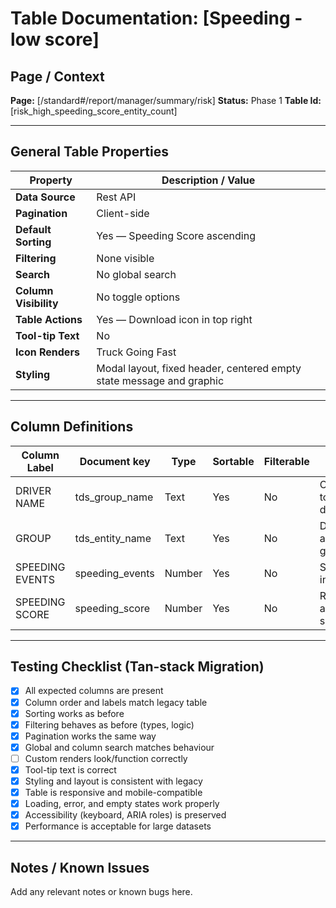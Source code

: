 # Table Documentation: [Speeding - low score]

## Page / Context
**Page:** [/standard#/report/manager/summary/risk]
**Status:** Phase 1
**Table Id:** [risk_high_speeding_score_entity_count]

---

## General Table Properties

| Property             | Description / Value |
|----------------------|---------------------|
| **Data Source**      | Rest API |
| **Pagination**       | Client-side |
| **Default Sorting**  | Yes — Speeding Score ascending |
| **Filtering**        | None visible |
| **Search**           | No global search |
| **Column Visibility**| No toggle options |
| **Table Actions**    | Yes — Download icon in top right |
| **Tool-tip Text**    | No |
| **Icon Renders**     | Truck Going Fast |
| **Styling**          | Modal layout, fixed header, centered empty state message and graphic |

---

## Column Definitions

| Column Label     | Document key    | Type     | Sortable | Filterable | Notes                                |
|------------------|-----------------|----------|----------|------------|--------------------------------------|
| DRIVER NAME      | tds_group_name  | Text     | Yes      | No         | Clickable to driver details          |
| GROUP            | tds_entity_name | Text     | Yes      | No         | Driver assigned group                |
| SPEEDING EVENTS  | speeding_events | Number   | Yes      | No         | Speeding incidents |
| SPEEDING SCORE   | speeding_score  | Number   | Yes      | No         | Represents a severity score  |

---

## Testing Checklist (Tan-stack Migration)

- [x] All expected columns are present
- [x] Column order and labels match legacy table
- [x] Sorting works as before
- [x] Filtering behaves as before (types, logic)
- [x] Pagination works the same way
- [x] Global and column search matches behaviour
- [ ] Custom renders look/function correctly
- [x] Tool-tip text is correct
- [x] Styling and layout is consistent with legacy
- [x] Table is responsive and mobile-compatible
- [x] Loading, error, and empty states work properly
- [x] Accessibility (keyboard, ARIA roles) is preserved
- [x] Performance is acceptable for large datasets

---

## Notes / Known Issues

Add any relevant notes or known bugs here.
